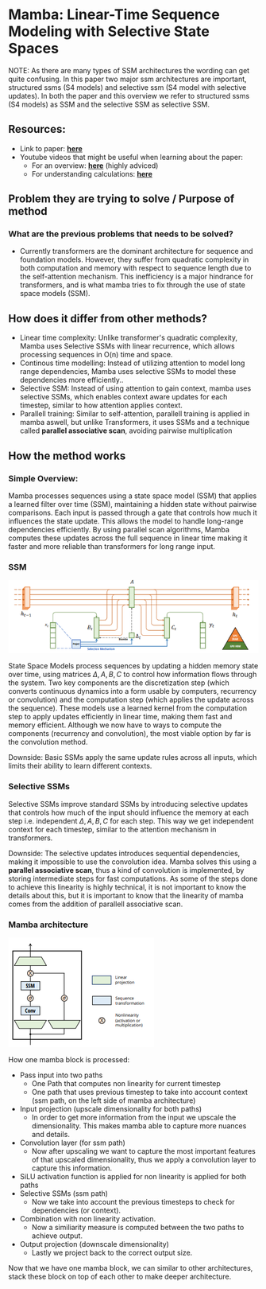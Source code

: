 # Mamba: Linear-Time Sequence Modeling with Selective State Spaces

NOTE: As there are many types of SSM architectures the wording can get quite confusing.
In this paper two major ssm architectures are important,
structured ssms (S4 models) and selective ssm (S4 model with selective updates).
In both the paper and this overview we refer to structured ssms (S4 models) as SSM and the selective SSM as selective SSM.

## Resources:

- Link to paper: [**here**](https://arxiv.org/pdf/2312.00752)
- Youtube videos that might be useful when learning about the paper: 
    - For an overview: [**here**](https://www.youtube.com/watch?v=vrF3MtGwD0Y&t=16s) (highly adviced)
    - For understanding calculations: [**here**](https://www.youtube.com/watch?v=N6Piou4oYx8&t=1605s)


## Problem they are trying to solve / Purpose of method

### What are the previous problems that needs to be solved?

- Currently transformers are the dominant architecture for sequence and foundation models.
However, they suffer from quadratic complexity in both computation and memory with respect
to sequence length due to the self-attention mechanism.
This inefficiency is a major hindrance for transformers,
and is what mamba tries to fix through the use of state space models (SSM).

## How does it differ from other methods?

- Linear time complexity: Unlike transformer's quadratic complexity,
Mamba uses Selective SSMs with linear recurrence, which allows processing sequences in O(n) time and space.
- Continous time modelling: Instead of utilizing attention to model long range dependencies,
Mamba uses selective SSMs to model these dependencies more efficiently..
- Selective SSM: Instead of using attention to gain context,
mamba uses selective SSMs, which enables context aware updates for each timestep,
similar to how attention applies context.
- Parallell training: Similar to self-attention, parallell training is applied in mamba aswell,
but unlike Transformers,
it uses SSMs and a technique called **parallel associative scan**, avoiding pairwise multiplication

## How the method works

### Simple Overview:

Mamba processes sequences using a state space model (SSM) that applies a learned filter over time (SSM),
maintaining a hidden state without pairwise comparisons.
Each input is passed through a gate that controls how much it influences the state update.
This allows the model to handle long-range dependencies efficiently.
By using parallel scan algorithms,
Mamba computes these updates across the full sequence in linear time making it
faster and more reliable than transformers for long range input.

### SSM

![Structured State Space Models](./figures/State_Space_models.png)

State Space Models process sequences by updating a hidden memory state over time,
using matrices $\Delta , A, B, C$ to control how information flows through the system.
Two key components are the discretization step 
(which converts continuous dynamics into a form usable by computers, recurrency or convolution)
and the computation step (which applies the update across the sequence).
These models use a learned kernel from the computation step to apply updates efficiently in linear time,
making them fast and memory efficient.
Although we now have to ways to compute the components (recurrency and convolution),
the most viable option by far is the convolution method.

Downside:
Basic SSMs apply the same update rules across all inputs, which limits their ability to learn different contexts.

### Selective SSMs

Selective SSMs improve standard SSMs by introducing selective updates that controls how
much of the input should influence the memory at each step i.e. independent $\Delta, A, B, C$ for each step.
This way we get independent context for each timestep, similar to the attention mechanism in transformers.

Downside:
The selective updates introduces sequential dependencies,
making it impossible to use the convolution idea.
Mamba solves this using a **parallel associative scan**,
thus a kind of convolution is implemented, by storing intermediate steps for fast computations.
As some of the steps done to achieve this linearity is highly technical,
it is not important to know the details about this,
but it is important to know that the linearity of mamba comes from the addition of parallell associative scan.

### Mamba architecture

![Mamba Architecture](./figures/Mamba_architecture.png)

How one mamba block is processed:

- Pass input into two paths 
    - One Path that computes non linearity for current timestep
    - One path that uses previous timestep to take into account context (ssm path, on the left side of mamba architecture)
- Input projection (upscale dimensionality for both paths) 
    - In order to get more information from the input we upscale the dimensionality.
    This makes mamba able to capture more nuances and details.
- Convolution layer (for ssm path)
    - Now after upscaling we want to capture the most important features of that upscaled dimensionality,
    thus we apply a convolution layer to capture this information.     
- SiLU activation function is applied for non linearity is applied for both paths
- Selective SSMs (ssm path)
    - Now we take into account the previous timesteps to check for dependencies (or context).
- Combination with non linearity activation.
    - Now a similiarity measure is computed between the two paths to achieve output.
- Output projection (downscale dimensionality)
    - Lastly we project back to the correct output size.

Now that we have one mamba block, we can similar to other architectures,
stack these block on top of each other to make deeper architecture. 
